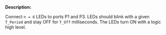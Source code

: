 **Description:**

Connect `n = 6` LEDs to ports P1 and P3. LEDs should blink with a given `T_Period` and stay OFF for `T_Off` milliseconds. The LEDs turn ON with a logic high level.